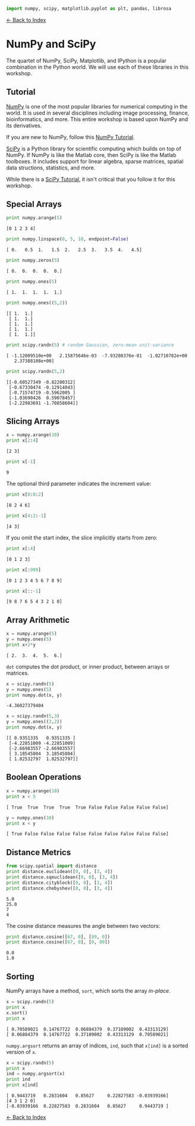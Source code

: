 

```python
import numpy, scipy, matplotlib.pyplot as plt, pandas, librosa
```

[&larr; Back to Index](index.html)

# NumPy and SciPy

The quartet of NumPy, SciPy, Matplotlib, and IPython is a popular combination in the Python world. We will use each of these libraries in this workshop.

## Tutorial

[NumPy](http://www.numpy.org) is one of the most popular libraries for numerical computing in the world. It is used in several disciplines including image processing, finance, bioinformatics, and more.  This entire workshop is based upon NumPy and its derivatives.

If you are new to NumPy, follow this [NumPy Tutorial](http://wiki.scipy.org/Tentative_NumPy_Tutorial).

[SciPy](http://docs.scipy.org/doc/scipy/reference/) is a Python library for scientific computing which builds on top of NumPy. If NumPy is like the Matlab core, then SciPy is like the Matlab toolboxes. It includes support for linear algebra, sparse matrices, spatial data structions, statistics, and more.

While there is a [SciPy Tutorial](http://docs.scipy.org/doc/scipy/reference/tutorial/index.html), it isn't critical that you follow it for this workshop.

## Special Arrays


```python
print numpy.arange(5)
```

    [0 1 2 3 4]



```python
print numpy.linspace(0, 5, 10, endpoint=False)
```

    [ 0.   0.5  1.   1.5  2.   2.5  3.   3.5  4.   4.5]



```python
print numpy.zeros(5)
```

    [ 0.  0.  0.  0.  0.]



```python
print numpy.ones(5)
```

    [ 1.  1.  1.  1.  1.]



```python
print numpy.ones((5,2))
```

    [[ 1.  1.]
     [ 1.  1.]
     [ 1.  1.]
     [ 1.  1.]
     [ 1.  1.]]



```python
print scipy.randn(5) # random Gaussian, zero-mean unit-variance
```

    [ -1.12009510e+00   2.15875646e-03  -7.93208376e-01  -1.02710782e+00
       2.37388108e+00]



```python
print scipy.randn(5,2)
```

    [[-0.60527349 -0.82200312]
     [-0.67330474 -0.12914043]
     [-0.71574719 -0.5962005 ]
     [-1.03690426  0.59078457]
     [-2.22983691 -1.70858604]]


## Slicing Arrays


```python
x = numpy.arange(10)
print x[2:4]
```

    [2 3]



```python
print x[-1]
```

    9


The optional third parameter indicates the increment value:


```python
print x[0:8:2]
```

    [0 2 4 6]



```python
print x[4:2:-1]
```

    [4 3]


If you omit the start index, the slice implicitly starts from zero:


```python
print x[:4]
```

    [0 1 2 3]



```python
print x[:999]
```

    [0 1 2 3 4 5 6 7 8 9]



```python
print x[::-1]
```

    [9 8 7 6 5 4 3 2 1 0]


## Array Arithmetic


```python
x = numpy.arange(5)
y = numpy.ones(5)
print x+2*y
```

    [ 2.  3.  4.  5.  6.]


`dot` computes the dot product, or inner product, between arrays or matrices.


```python
x = scipy.randn(5)
y = numpy.ones(5)
print numpy.dot(x, y)
```

    -4.36027379404



```python
x = scipy.randn(5,3)
y = numpy.ones((3,2))
print numpy.dot(x, y)
```

    [[ 0.9351335   0.9351335 ]
     [-4.22851009 -4.22851009]
     [-2.66983557 -2.66983557]
     [ 3.18545804  3.18545804]
     [ 1.82532797  1.82532797]]


## Boolean Operations


```python
x = numpy.arange(10)
print x < 5
```

    [ True  True  True  True  True False False False False False]



```python
y = numpy.ones(10)
print x < y
```

    [ True False False False False False False False False False]


## Distance Metrics


```python
from scipy.spatial import distance
print distance.euclidean([0, 0], [3, 4])
print distance.sqeuclidean([0, 0], [3, 4])
print distance.cityblock([0, 0], [3, 4])
print distance.chebyshev([0, 0], [3, 4])
```

    5.0
    25.0
    7
    4


The cosine distance measures the angle between two vectors:


```python
print distance.cosine([67, 0], [89, 0])
print distance.cosine([67, 0], [0, 89])
```

    0.0
    1.0


## Sorting

NumPy arrays have a method, `sort`, which sorts the array *in-place*.


```python
x = scipy.randn(5)
print x
x.sort()
print x
```

    [ 0.70589021  0.14767722  0.06884379  0.37189002  0.43313129]
    [ 0.06884379  0.14767722  0.37189002  0.43313129  0.70589021]


`numpy.argsort` returns an array of indices, `ind`, such that `x[ind]` is a sorted version of `x`.


```python
x = scipy.randn(5)
print x
ind = numpy.argsort(x)
print ind
print x[ind]
```

    [ 0.9443719   0.2831604   0.85627     0.22827583 -0.03939166]
    [4 3 1 2 0]
    [-0.03939166  0.22827583  0.2831604   0.85627     0.9443719 ]


[&larr; Back to Index](index.html)
